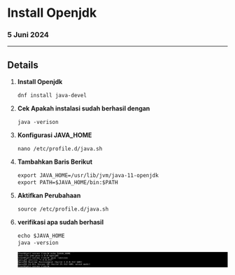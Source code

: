 # Install Openjdk 

### 5 Juni 2024

---

## Details

1. **Install Openjdk**
   ``` 
   dnf install java-devel
   ```
   
2. **Cek Apakah instalasi sudah berhasil dengan**
    ```
    java -verison
    ```
    
3. **Konfigurasi JAVA_HOME**
    ```
    nano /etc/profile.d/java.sh
    ```
4. **Tambahkan Baris Berikut**
    ```
    export JAVA_HOME=/usr/lib/jvm/java-11-openjdk
    export PATH=$JAVA_HOME/bin:$PATH
    ```
5. **Aktifkan Perubahaan**
    ```
    source /etc/profile.d/java.sh
    ```
6. **verifikasi apa sudah berhasil**
    ```
    echo $JAVA_HOME
    java -version
    ```
    ![javaversion](https://github.com/Jati-Jostar/BELAJAR-YAVA247/blob/e3d15156f0987bcbf169a03aa8219bc2030ce695/asset/javaopenjdk.png)

    
